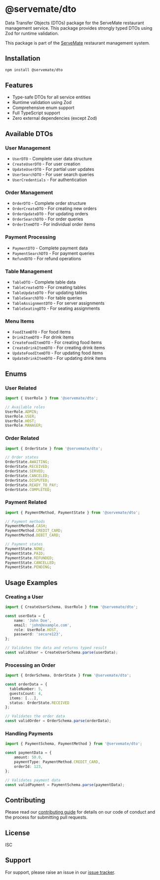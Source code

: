 # @servemate/dto

Data Transfer Objects (DTOs) package for the ServeMate restaurant management service. This package provides strongly typed DTOs using Zod for runtime validation.

This package is part of the [ServeMate](https://github.com/inmorpher/ServeMate-service) restaurant management system.

## Installation

```bash
npm install @servemate/dto
```

## Features

- Type-safe DTOs for all service entities
- Runtime validation using Zod
- Comprehensive enum support
- Full TypeScript support
- Zero external dependencies (except Zod)

## Available DTOs

### User Management

- `UserDTO` - Complete user data structure
- `CreateUserDTO` - For user creation
- `UpdateUserDTO` - For partial user updates
- `UserSearchDTO` - For user search queries
- `UserCredentials` - For authentication

### Order Management

- `OrderDTO` - Complete order structure
- `OrderCreateDTO` - For creating new orders
- `OrderUpdateDTO` - For updating orders
- `OrderSearchDTO` - For order queries
- `OrderItemDTO` - For individual order items

### Payment Processing

- `PaymentDTO` - Complete payment data
- `PaymentSearchDTO` - For payment queries
- `RefundDTO` - For refund operations

### Table Management

- `TableDTO` - Complete table data
- `TableCreateDTO` - For creating tables
- `TableUpdateDTO` - For updating tables
- `TableSearchDTO` - For table queries
- `TableAssignmentDTO` - For server assignments
- `TableSeatingDTO` - For seating assignments

### Menu Items

- `FoodItemDTO` - For food items
- `DrinkItemDTO` - For drink items
- `CreateFoodItemDTO` - For creating food items
- `CreateDrinkItemDTO` - For creating drink items
- `UpdateFoodItemDTO` - For updating food items
- `UpdateDrinkItemDTO` - For updating drink items

## Enums

### User Related

```typescript
import { UserRole } from '@servemate/dto';

// Available roles
UserRole.ADMIN;
UserRole.USER;
UserRole.HOST;
UserRole.MANAGER;
```

### Order Related

```typescript
import { OrderState } from '@servemate/dto';

// Order states
OrderState.AWAITING;
OrderState.RECEIVED;
OrderState.SERVED;
OrderState.CANCELED;
OrderState.DISPUTED;
OrderState.READY_TO_PAY;
OrderState.COMPLETED;
```

### Payment Related

```typescript
import { PaymentMethod, PaymentState } from '@servemate/dto';

// Payment methods
PaymentMethod.CASH;
PaymentMethod.CREDIT_CARD;
PaymentMethod.DEBIT_CARD;

// Payment states
PaymentState.NONE;
PaymentState.PAID;
PaymentState.REFUNDED;
PaymentState.CANCELLED;
PaymentState.PENDING;
```

## Usage Examples

### Creating a User

```typescript
import { CreateUserSchema, UserRole } from '@servemate/dto';

const userData = {
	name: 'John Doe',
	email: 'john@example.com',
	role: UserRole.HOST,
	password: 'secure123',
};

// Validates the data and returns typed result
const validUser = CreateUserSchema.parse(userData);
```

### Processing an Order

```typescript
import { OrderSchema, OrderState } from '@servemate/dto';

const orderData = {
  tableNumber: 5,
  guestsCount: 4,
  items: [...],
  status: OrderState.RECEIVED
};

// Validates the order data
const validOrder = OrderSchema.parse(orderData);
```

### Handling Payments

```typescript
import { PaymentSchema, PaymentMethod } from '@servemate/dto';

const paymentData = {
	amount: 50.0,
	paymentType: PaymentMethod.CREDIT_CARD,
	orderId: 123,
};

// Validates payment data
const validPayment = PaymentSchema.parse(paymentData);
```

## Contributing

Please read our [contributing guide](CONTRIBUTING.md) for details on our code of conduct and the process for submitting pull requests.

## License

ISC

## Support

For support, please raise an issue in our [issue tracker](https://github.com/inmorpher/ServeMate-DTO/issues).
